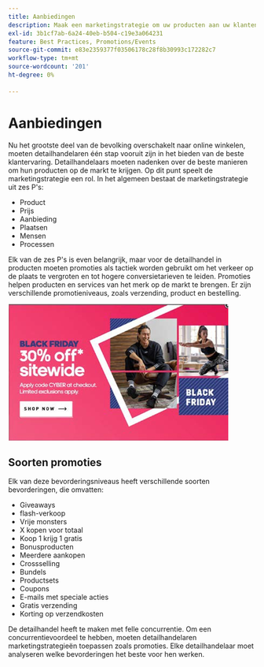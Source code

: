 ```yaml
---
title: Aanbiedingen
description: Maak een marketingstrategie om uw producten aan uw klanten te promoten.
exl-id: 3b1cf7ab-6a24-40eb-b504-c19e3a064231
feature: Best Practices, Promotions/Events
source-git-commit: e83e2359377f03506178c28f8b30993c172282c7
workflow-type: tm+mt
source-wordcount: '201'
ht-degree: 0%

---
```


# Aanbiedingen

Nu het grootste deel van de bevolking overschakelt naar online winkelen, moeten detailhandelaren één stap vooruit zijn in het bieden van de beste klantervaring. Detailhandelaars moeten nadenken over de beste manieren om hun producten op de markt te krijgen. Op dit punt speelt de marketingstrategie een rol. In het algemeen bestaat de marketingstrategie uit zes P&#39;s:

- Product
- Prijs
- Aanbieding
- Plaatsen
- Mensen
- Processen

Elk van de zes P&#39;s is even belangrijk, maar voor de detailhandel in producten moeten promoties als tactiek worden gebruikt om het verkeer op de plaats te vergroten en tot hogere conversietarieven te leiden. Promoties helpen producten en services van het merk op de markt te brengen. Er zijn verschillende promotieniveaus, zoals verzending, product en bestelling.

![ voorbeeld promotionele reclame ](../../assets/playbooks/promotion-example.png)

## Soorten promoties

Elk van deze bevorderingsniveaus heeft verschillende soorten bevorderingen, die omvatten:

- Giveaways
- flash-verkoop
- Vrije monsters
- X kopen voor totaal
- Koop 1 krijg 1 gratis
- Bonusproducten
- Meerdere aankopen
- Crossselling
- Bundels
- Productsets
- Coupons
- E-mails met speciale acties
- Gratis verzending
- Korting op verzendkosten

De detailhandel heeft te maken met felle concurrentie. Om een concurrentievoordeel te hebben, moeten detailhandelaren marketingstrategieën toepassen zoals promoties. Elke detailhandelaar moet analyseren welke bevorderingen het beste voor hen werken.
